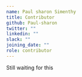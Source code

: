 ```yaml
---
name: Paul sharon Simenthy
title: Contributor
github: Paul-sharon
twitter: ""
linkedin: ""
slack: ""
joining_date: ""
role: contributor
---
```


Still waiting for this
